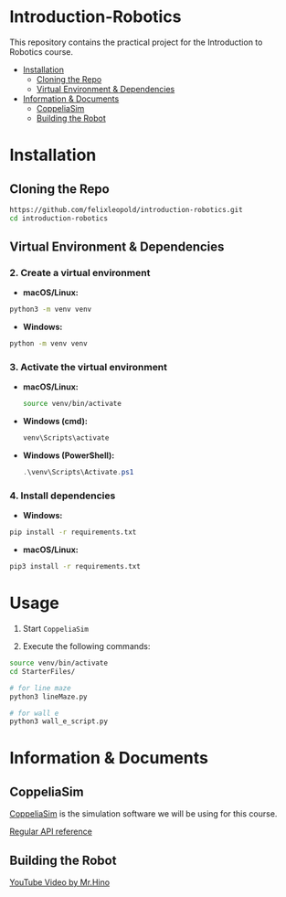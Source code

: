 # Introduction-Robotics

This repository contains the practical project for the Introduction to Robotics course.

- [Installation](#installation)
  - [Cloning the Repo](#cloning-the-repo)
  - [Virtual Environment & Dependencies](#virtual-environment-&-Dependencies)
- [Information & Documents](information-&-documents)
  - [CoppeliaSim](coppeliasim)
  - [Building the Robot](building-the-robot)

# Installation

## Cloning the Repo

```bash
https://github.com/felixleopold/introduction-robotics.git
cd introduction-robotics
```

## Virtual Environment & Dependencies

### 2. Create a virtual environment

- **macOS/Linux:**
```bash
python3 -m venv venv
```

- **Windows:**
```bash
python -m venv venv
```

### 3. Activate the virtual environment

- **macOS/Linux:**

  ```bash
  source venv/bin/activate
  ```

- **Windows (cmd):**

  ```bash
  venv\Scripts\activate
  ```

- **Windows (PowerShell):**

  ```powershell
  .\venv\Scripts\Activate.ps1
  ```

### 4. Install dependencies


- **Windows:**
```bash
pip install -r requirements.txt
```


- **macOS/Linux:**
```bash
pip3 install -r requirements.txt
```

# Usage

1. Start `CoppeliaSim`

2. Execute the following commands:
```bash
source venv/bin/activate
cd StarterFiles/

# for line maze
python3 lineMaze.py

# for wall e
python3 wall_e_script.py
```

# Information & Documents

## CoppeliaSim

[CoppeliaSim](https://www.coppeliarobotics.com/) is the simulation software we will be using for this course.

[Regular API reference](https://manual.coppeliarobotics.com/en/apiFunctions.htm)

## Building the Robot

[YouTube Video by Mr.Hino](https://www.youtube.com/watch?v=FlnZsZSEvhU)